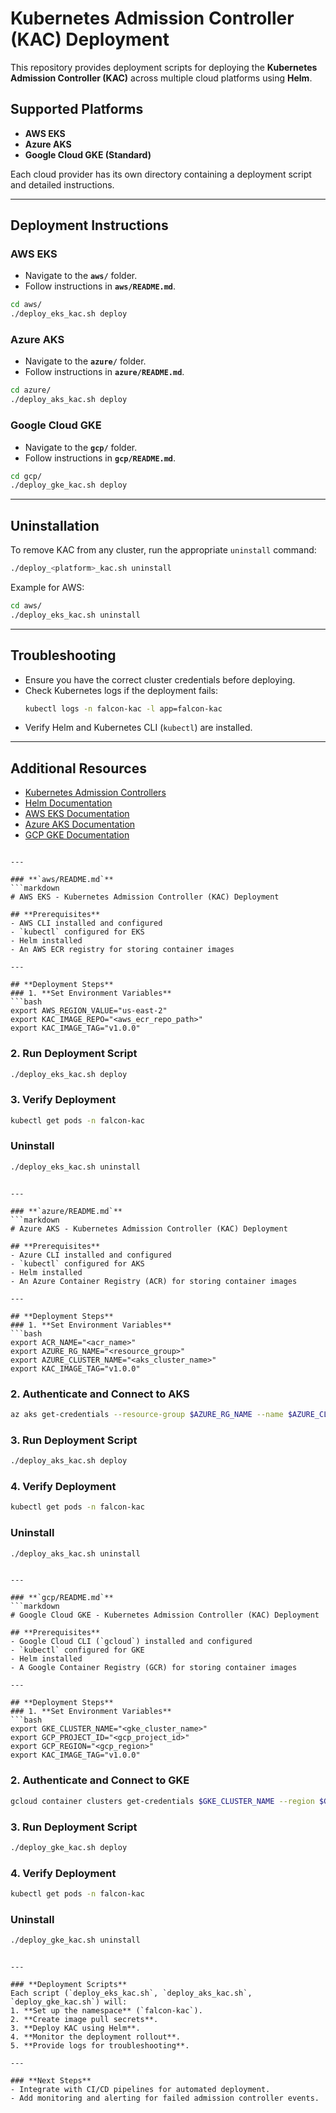 # Kubernetes Admission Controller (KAC) Deployment

This repository provides deployment scripts for deploying the **Kubernetes Admission Controller (KAC)** across multiple cloud platforms using **Helm**.

## Supported Platforms
- **AWS EKS**
- **Azure AKS**
- **Google Cloud GKE (Standard)**

Each cloud provider has its own directory containing a deployment script and detailed instructions.

---

## **Deployment Instructions**

### **AWS EKS**
- Navigate to the **`aws/`** folder.
- Follow instructions in **`aws/README.md`**.

```bash
cd aws/
./deploy_eks_kac.sh deploy
```

### **Azure AKS**
- Navigate to the **`azure/`** folder.
- Follow instructions in **`azure/README.md`**.

```bash
cd azure/
./deploy_aks_kac.sh deploy
```

### **Google Cloud GKE**
- Navigate to the **`gcp/`** folder.
- Follow instructions in **`gcp/README.md`**.

```bash
cd gcp/
./deploy_gke_kac.sh deploy
```

---

## **Uninstallation**
To remove KAC from any cluster, run the appropriate `uninstall` command:

```bash
./deploy_<platform>_kac.sh uninstall
```
Example for AWS:
```bash
cd aws/
./deploy_eks_kac.sh uninstall
```

---

## **Troubleshooting**
- Ensure you have the correct cluster credentials before deploying.
- Check Kubernetes logs if the deployment fails:
  ```bash
  kubectl logs -n falcon-kac -l app=falcon-kac
  ```
- Verify Helm and Kubernetes CLI (`kubectl`) are installed.

---

## **Additional Resources**
- [Kubernetes Admission Controllers](https://kubernetes.io/docs/reference/access-authn-authz/admission-controllers/)
- [Helm Documentation](https://helm.sh/docs/)
- [AWS EKS Documentation](https://docs.aws.amazon.com/eks/)
- [Azure AKS Documentation](https://learn.microsoft.com/en-us/azure/aks/)
- [GCP GKE Documentation](https://cloud.google.com/kubernetes-engine/docs/)
```

---

### **`aws/README.md`**
```markdown
# AWS EKS - Kubernetes Admission Controller (KAC) Deployment

## **Prerequisites**
- AWS CLI installed and configured
- `kubectl` configured for EKS
- Helm installed
- An AWS ECR registry for storing container images

---

## **Deployment Steps**
### 1. **Set Environment Variables**
```bash
export AWS_REGION_VALUE="us-east-2"
export KAC_IMAGE_REPO="<aws_ecr_repo_path>"
export KAC_IMAGE_TAG="v1.0.0"
```

### 2. **Run Deployment Script**
```bash
./deploy_eks_kac.sh deploy
```

### 3. **Verify Deployment**
```bash
kubectl get pods -n falcon-kac
```

### **Uninstall**
```bash
./deploy_eks_kac.sh uninstall
```
```

---

### **`azure/README.md`**
```markdown
# Azure AKS - Kubernetes Admission Controller (KAC) Deployment

## **Prerequisites**
- Azure CLI installed and configured
- `kubectl` configured for AKS
- Helm installed
- An Azure Container Registry (ACR) for storing container images

---

## **Deployment Steps**
### 1. **Set Environment Variables**
```bash
export ACR_NAME="<acr_name>"
export AZURE_RG_NAME="<resource_group>"
export AZURE_CLUSTER_NAME="<aks_cluster_name>"
export KAC_IMAGE_TAG="v1.0.0"
```

### 2. **Authenticate and Connect to AKS**
```bash
az aks get-credentials --resource-group $AZURE_RG_NAME --name $AZURE_CLUSTER_NAME
```

### 3. **Run Deployment Script**
```bash
./deploy_aks_kac.sh deploy
```

### 4. **Verify Deployment**
```bash
kubectl get pods -n falcon-kac
```

### **Uninstall**
```bash
./deploy_aks_kac.sh uninstall
```
```

---

### **`gcp/README.md`**
```markdown
# Google Cloud GKE - Kubernetes Admission Controller (KAC) Deployment

## **Prerequisites**
- Google Cloud CLI (`gcloud`) installed and configured
- `kubectl` configured for GKE
- Helm installed
- A Google Container Registry (GCR) for storing container images

---

## **Deployment Steps**
### 1. **Set Environment Variables**
```bash
export GKE_CLUSTER_NAME="<gke_cluster_name>"
export GCP_PROJECT_ID="<gcp_project_id>"
export GCP_REGION="<gcp_region>"
export KAC_IMAGE_TAG="v1.0.0"
```

### 2. **Authenticate and Connect to GKE**
```bash
gcloud container clusters get-credentials $GKE_CLUSTER_NAME --region $GCP_REGION --project $GCP_PROJECT_ID
```

### 3. **Run Deployment Script**
```bash
./deploy_gke_kac.sh deploy
```

### 4. **Verify Deployment**
```bash
kubectl get pods -n falcon-kac
```

### **Uninstall**
```bash
./deploy_gke_kac.sh uninstall
```
```

---

### **Deployment Scripts**
Each script (`deploy_eks_kac.sh`, `deploy_aks_kac.sh`, `deploy_gke_kac.sh`) will:
1. **Set up the namespace** (`falcon-kac`).
2. **Create image pull secrets**.
3. **Deploy KAC using Helm**.
4. **Monitor the deployment rollout**.
5. **Provide logs for troubleshooting**.

---

### **Next Steps**
- Integrate with CI/CD pipelines for automated deployment.
- Add monitoring and alerting for failed admission controller events.

